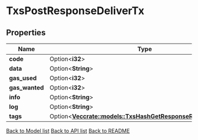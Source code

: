 # TxsPostResponseDeliverTx

## Properties

Name | Type | Description | Notes
------------ | ------------- | ------------- | -------------
**code** | Option<**i32**> |  | [optional]
**data** | Option<**String**> |  | [optional]
**gas_used** | Option<**i32**> |  | [optional]
**gas_wanted** | Option<**i32**> |  | [optional]
**info** | Option<**String**> |  | [optional]
**log** | Option<**String**> |  | [optional]
**tags** | Option<[**Vec<crate::models::TxsHashGetResponseResultTagsInner>**](_txs__hash__get_response_result_tags_inner.md)> |  | [optional]

[Back to Model list](../README.md#documentation-for-models) [Back to API list](../README.md#documentation-for-api-endpoints) [Back to README](../README.md)


